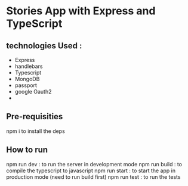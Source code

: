 # Stories App with Express and TypeScript

## technologies Used :

- Express
- handlebars
- Typescript
- MongoDB
- passport
- google Oauth2
-

## Pre-requisities

npm i to install the deps

## How to run

npm run dev : to run the server in development mode
npm run build : to compile the typescript to javascript
npm run start : to start the app in production mode (need to run build first)
npm run test : to run the tests
